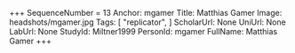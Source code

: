 +++
SequenceNumber =  13
Anchor: mgamer
Title: Matthias Gamer
Image: headshots/mgamer.jpg
Tags: [ "replicator", ]
ScholarUrl: None
UniUrl: None
LabUrl: None
StudyId: Miltner1999
PersonId: mgamer
FullName: Matthias Gamer
+++